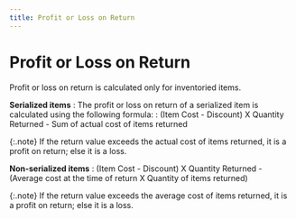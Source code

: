 ```yaml
---
title: Profit or Loss on Return
---
```


# Profit or Loss on Return


Profit or loss on return is calculated only for inventoried items.


**Serialized items**
: The profit or loss on return of a serialized item  is calculated using the following formula:
: (Item Cost - Discount) X Quantity Returned - Sum  of actual cost of items returned


{:.note}
If the return value exceeds the actual cost of items  returned, it is a profit on return; else it is a loss.


**Non-serialized items**
: (Item Cost - Discount) X Quantity Returned - (Average  cost at the time of return X Quantity of items returned)


{:.note}
If the return value exceeds the average cost of items  returned, it is a profit on return; else it is a loss.
